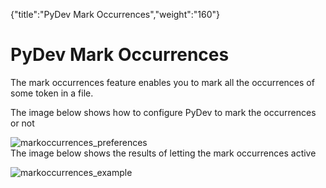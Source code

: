 {"title":"PyDev Mark Occurrences","weight":"160"} 

# PyDev Mark Occurrences

The mark occurrences feature enables you to mark all the occurrences of some token in a file.

The image below shows how to configure PyDev to mark the occurrences or not

![markoccurrences_preferences](/Images/appc/pydev.org/images/markoccurrences/markoccurrences_preferences.png)  
The image below shows the results of letting the mark occurrences active

![markoccurrences_example](/Images/appc/pydev.org/images/markoccurrences/markoccurrences_example.png)